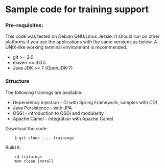 Sample code for training support
================================

### Pre-requisites:

This code was tested on Debian GNU/Linux Jessie. It should run on other platforms if you use the applications with the
same versions as below. A UNIX-like working terminal environment is recommended.

* git >= 2.0
* maven >= 3.0.5
* Java JDK >= 7 (OpenJDK-7)

### Structure

The following trainings are available:

* Dependency injection - DI with Spring Framework, samples with CDI
* Java Persistence - with JPA
* OSGi - introduction to OSGi and modularity
* Apache Camel - integration with Apache Camel

Download the code:
```
    $ git clone .... trainings
```

Build it:
```
    cd trainings
    mvn clean install
```


